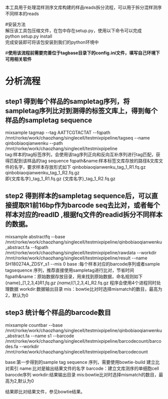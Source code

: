本工具用于处理混样测序文库构建的样品reads拆分流程，可以用于拆分混样测序不同样本的reads

#安装方法  
解压该工具包压缩文件，在包中存在setup.py，使用以下命令可以完成  
python  setup.py  install     
完成安装即可将该包安装到我们的python环境中

#**使用该流程前需要完善位于tagbase目录下的config.ini文件，填写自己环境下可用相关软件**
# 分析流程
## step1 得到每个样品的sampletag序列，将sampletag序列比对到测得的标签文库上，得到每个样品的sampletag sequence 
mixsample  tagmap  --tag AATTCGTACTAT   --fqpath /mnt/rorke/work/chaozhang/singlecell/testmixpipeline/tagseq   --name qinbobiaoqianwenku --path /mnt/rorke/work/chaozhang/singlecell/testmixpipeline  
tag:样本的tag标签序列，会使用该tag序列正向和反向互补序列进行tag匹配，获得匹配到该样品的tag sequence 
fqpath&name:样本标签文库存放的路径&文库文件的名字，要求样本存放形式如下
qinbobiaoqianwenku_tag_1_R1.fq.gz  
qinbobiaoqianwenku_tag_1_R2.fq.gz   
即{文库名字}_tag_1_R1.fq.gz   {文库名字}_tag_1_R2.fq.gz 

## step2 得到样本的sampletag sequence后，可以直接提取R1前16bp作为barcode seq去比对，或者每个样本对应的readID ,根据fq文件的readid拆分不同样本的数据。
mixsample abstractfq --base /mnt/rorke/work/chaozhang/singlecell/testmixpipeline/qinbobiaoqianwenku_abstract.fa  --fqpath /mnt/rorke/work/chaozhang/singlecell/testmixpipeline/rawdata  --workdir /mnt/rorke/work/chaozhang/singlecell/testmixpipeline/result --name SH180274A_ZDSY_s1 --mis 0 
base :每个样本对应的barcode序列或者sample tagsequence 序列，推荐直接使用sampletag进行比对，节省时间
fqpath&name：原始数据存放目录，用来找到原始数据，命名规则如下
{name}_[1,2,3,4]_R1.fq.gz
{name}_[1,2,3,4]_R2.fq.gz
程序会使用4个进程同时处理数据
workdir:数据输出目录
mis：bowtie比对时选择mismatch的数目，最高为2，默认为0


## step3 统计每个样品的barcode数目
mixsample countbar  --base /mnt/rorke/work/chaozhang/singlecell/testmixpipeline/qinbobiaoqianwenku_abstract.fa   --name s1   --barcode /mnt/rorke/work/chaozhang/singlecell/testmixpipeline/barcodecount/barcodes.fa  --workdir /mnt/rorke/work/chaozhang/singlecell/testmixpipeline/barcodecount

base:第一步得到的sample tag sequence 序列，需要使用bowtie-build 建立比对索引
name:比对是输出结果文件的名字
barcode：建立文库测序的单细胞cell barocde序列
workdir:结果输出目录
mis:bowtie比对时选择mismatch的数目，最高为2,默认为0


结果即比对结果文件，参见bowtie结果。
